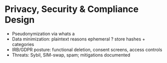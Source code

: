 # Privacy, Security & Compliance Design

- Pseudonymization via whats a
- Data minimization: plaintext reasons ephemeral ? store hashes + categories
- IRB/GDPR posture: functional deletion, consent screens, access controls
- Threats: Sybil, SIM-swap, spam; mitigations documented
